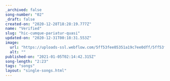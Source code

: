 ```yaml
---
_archived: false
song-number: "02"
_draft: false
created-on: "2020-12-28T18:28:19.777Z"
name: "Verified"
slug: "hic-cumque-pariatur-quasi"
updated-on: "2020-12-31T00:18:31.553Z"
image:
  url: "https://uploads-ssl.webflow.com/5ff53fee05351a19c7ee0dff/5ff53fee05351a816dee0e02_1609180098462-image16.jpg"
  alt: ""
published-on: "2021-01-05T02:14:42.315Z"
song-length: "2:23"
tags: "songs"
layout: "single-songs.html"
---
```



